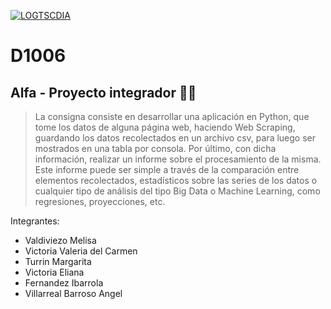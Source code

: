 <a href="https://ibb.co/2KL7Btk"><img src="https://i.ibb.co/LpqzftZ/LOGTSCDIA.png" alt="LOGTSCDIA" border="0" /></a>

#  D1006 
## Alfa - Proyecto integrador :teacher:

> La consigna consiste en desarrollar una aplicación en Python, que tome los datos de alguna página web, haciendo Web Scraping, guardando los datos recolectados en un archivo csv, para luego ser mostrados en una tabla por consola.
Por último, con dicha información, realizar un informe sobre el procesamiento de la misma. Este informe puede ser simple a través de la comparación entre elementos recolectados, estadísticos sobre las series de los datos o cualquier tipo de análisis del tipo Big Data o Machine Learning, como regresiones, proyecciones, etc.

Integrantes:
- Valdiviezo Melisa
- Victoria Valeria del Carmen
- Turrin Margarita
- Victoria Eliana
- Fernandez Ibarrola
- Villarreal Barroso Angel
